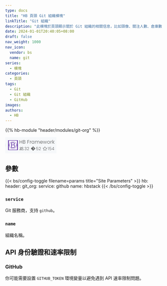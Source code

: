 ```yaml
---
type: docs
title: "HB 頁頭 Git 組織模塊"
linkTitle: "Git 組織"
description: "此模塊於頁頭顯示關於 Git 組織的相關信息，比如頭像、關注人數、倉庫數量和星星總數。"
date: 2024-01-01T20:40:05+08:00
draft: false
nav_weight: 1000
nav_icon:
  vendor: bs
  name: git
series:
  - 模塊
categories:
  - 頁頭
tags:
  - Git
  - Git 組織
  - GitHub
images:
authors:
  - HB
---
```


{{% hb-module "header/modules/git-org" %}}

![Example](example.png#center "HB Framework Git Organization")

## 參數

{{< bs/config-toggle filename=params title="Site Parameters" >}}
hb:
  header:
    git_org:
      service: github
      name: hbstack
{{< /bs/config-toggle >}}

### `service`

Git 服務商，支持 `github`。

### `name`

組織名稱。

## API 身份驗證和速率限制

### GitHub

你可能需要設置 `GITHUB_TOKEN` 環境變量以避免遇到 API 速率限制問題。
